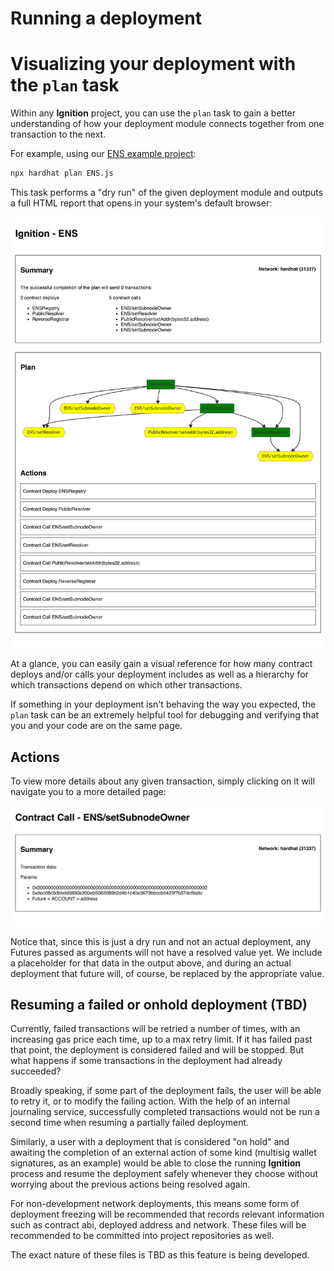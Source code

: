 # Running a deployment

# Visualizing your deployment with the `plan` task

Within any **Ignition** project, you can use the `plan` task to gain a better understanding of how your deployment module connects together from one transaction to the next.

For example, using our [ENS example project](../examples/ens):

```bash
npx hardhat plan ENS.js
```

This task performs a "dry run" of the given deployment module and outputs a full HTML report that opens in your system's default browser:

![Main plan output](images/plan-1.png)

At a glance, you can easily gain a visual reference for how many contract deploys and/or calls your deployment includes as well as a hierarchy for which transactions depend on which other transactions.

If something in your deployment isn't behaving the way you expected, the `plan` task can be an extremely helpful tool for debugging and verifying that you and your code are on the same page.

## Actions

To view more details about any given transaction, simply clicking on it will navigate you to a more detailed page:

![Action detail output](images/plan-2.png)

Notice that, since this is just a dry run and not an actual deployment, any Futures passed as arguments will not have a resolved value yet. We include a placeholder for that data in the output above, and during an actual deployment that future will, of course, be replaced by the appropriate value.

## Resuming a failed or onhold deployment (TBD)

Currently, failed transactions will be retried a number of times, with an increasing gas price each time, up to a max retry limit. If it has failed past that point, the deployment is considered failed and will be stopped. But what happens if some transactions in the deployment had already succeeded?

Broadly speaking, if some part of the deployment fails, the user will be able to retry it, or to modify the failing action. With the help of an internal journaling service, successfully completed transactions would not be run a second time when resuming a partially failed deployment.

Similarly, a user with a deployment that is considered "on hold" and awaiting the completion of an external action of some kind (multisig wallet signatures, as an example) would be able to close the running **Ignition** process and resume the deployment safely whenever they choose without worrying about the previous actions being resolved again.

For non-development network deployments, this means some form of deployment freezing will be recommended that records relevant information such as contract abi, deployed address and network. These files will be recommended to be committed into project repositories as well.

The exact nature of these files is TBD as this feature is being developed.
